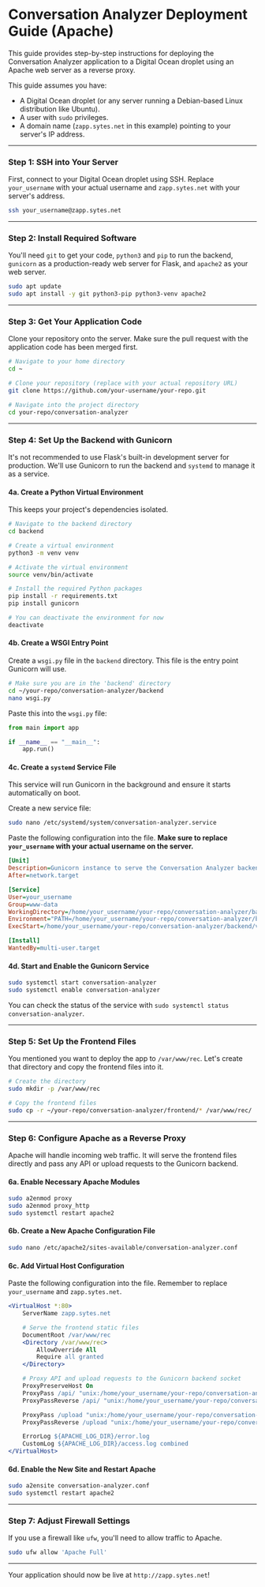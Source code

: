 # Conversation Analyzer Deployment Guide (Apache)

This guide provides step-by-step instructions for deploying the Conversation Analyzer application to a Digital Ocean droplet using an Apache web server as a reverse proxy.

This guide assumes you have:
*   A Digital Ocean droplet (or any server running a Debian-based Linux distribution like Ubuntu).
*   A user with `sudo` privileges.
*   A domain name (`zapp.sytes.net` in this example) pointing to your server's IP address.

---

### **Step 1: SSH into Your Server**

First, connect to your Digital Ocean droplet using SSH. Replace `your_username` with your actual username and `zapp.sytes.net` with your server's address.

```bash
ssh your_username@zapp.sytes.net
```

---

### **Step 2: Install Required Software**

You'll need `git` to get your code, `python3` and `pip` to run the backend, `gunicorn` as a production-ready web server for Flask, and `apache2` as your web server.

```bash
sudo apt update
sudo apt install -y git python3-pip python3-venv apache2
```

---

### **Step 3: Get Your Application Code**

Clone your repository onto the server. Make sure the pull request with the application code has been merged first.

```bash
# Navigate to your home directory
cd ~

# Clone your repository (replace with your actual repository URL)
git clone https://github.com/your-username/your-repo.git

# Navigate into the project directory
cd your-repo/conversation-analyzer
```

---

### **Step 4: Set Up the Backend with Gunicorn**

It's not recommended to use Flask's built-in development server for production. We'll use Gunicorn to run the backend and `systemd` to manage it as a service.

#### 4a. Create a Python Virtual Environment

This keeps your project's dependencies isolated.

```bash
# Navigate to the backend directory
cd backend

# Create a virtual environment
python3 -m venv venv

# Activate the virtual environment
source venv/bin/activate

# Install the required Python packages
pip install -r requirements.txt
pip install gunicorn

# You can deactivate the environment for now
deactivate
```

#### 4b. Create a WSGI Entry Point

Create a `wsgi.py` file in the `backend` directory. This file is the entry point Gunicorn will use.

```bash
# Make sure you are in the 'backend' directory
cd ~/your-repo/conversation-analyzer/backend
nano wsgi.py
```

Paste this into the `wsgi.py` file:
```python
from main import app

if __name__ == "__main__":
    app.run()
```

#### 4c. Create a `systemd` Service File

This service will run Gunicorn in the background and ensure it starts automatically on boot.

Create a new service file:
```bash
sudo nano /etc/systemd/system/conversation-analyzer.service
```

Paste the following configuration into the file. **Make sure to replace `your_username` with your actual username on the server.**

```ini
[Unit]
Description=Gunicorn instance to serve the Conversation Analyzer backend
After=network.target

[Service]
User=your_username
Group=www-data
WorkingDirectory=/home/your_username/your-repo/conversation-analyzer/backend
Environment="PATH=/home/your_username/your-repo/conversation-analyzer/backend/venv/bin"
ExecStart=/home/your_username/your-repo/conversation-analyzer/backend/venv/bin/gunicorn --workers 3 --bind unix:conversation-analyzer.sock -m 007 wsgi:app

[Install]
WantedBy=multi-user.target
```

#### 4d. Start and Enable the Gunicorn Service

```bash
sudo systemctl start conversation-analyzer
sudo systemctl enable conversation-analyzer
```
You can check the status of the service with `sudo systemctl status conversation-analyzer`.

---

### **Step 5: Set Up the Frontend Files**

You mentioned you want to deploy the app to `/var/www/rec`. Let's create that directory and copy the frontend files into it.

```bash
# Create the directory
sudo mkdir -p /var/www/rec

# Copy the frontend files
sudo cp -r ~/your-repo/conversation-analyzer/frontend/* /var/www/rec/
```

---

### **Step 6: Configure Apache as a Reverse Proxy**

Apache will handle incoming web traffic. It will serve the frontend files directly and pass any API or upload requests to the Gunicorn backend.

#### 6a. Enable Necessary Apache Modules

```bash
sudo a2enmod proxy
sudo a2enmod proxy_http
sudo systemctl restart apache2
```

#### 6b. Create a New Apache Configuration File

```bash
sudo nano /etc/apache2/sites-available/conversation-analyzer.conf
```

#### 6c. Add Virtual Host Configuration

Paste the following configuration into the file. Remember to replace `your_username` and `zapp.sytes.net`.

```apache
<VirtualHost *:80>
    ServerName zapp.sytes.net

    # Serve the frontend static files
    DocumentRoot /var/www/rec
    <Directory /var/www/rec>
        AllowOverride All
        Require all granted
    </Directory>

    # Proxy API and upload requests to the Gunicorn backend socket
    ProxyPreserveHost On
    ProxyPass /api/ "unix:/home/your_username/your-repo/conversation-analyzer/backend/conversation-analyzer.sock|http://localhost/api/"
    ProxyPassReverse /api/ "unix:/home/your_username/your-repo/conversation-analyzer/backend/conversation-analyzer.sock|http://localhost/api/"

    ProxyPass /upload "unix:/home/your_username/your-repo/conversation-analyzer/backend/conversation-analyzer.sock|http://localhost/upload"
    ProxyPassReverse /upload "unix:/home/your_username/your-repo/conversation-analyzer/backend/conversation-analyzer.sock|http://localhost/upload"

    ErrorLog ${APACHE_LOG_DIR}/error.log
    CustomLog ${APACHE_LOG_DIR}/access.log combined
</VirtualHost>
```

#### 6d. Enable the New Site and Restart Apache

```bash
sudo a2ensite conversation-analyzer.conf
sudo systemctl restart apache2
```

---

### **Step 7: Adjust Firewall Settings**

If you use a firewall like `ufw`, you'll need to allow traffic to Apache.

```bash
sudo ufw allow 'Apache Full'
```

---

Your application should now be live at `http://zapp.sytes.net`!
